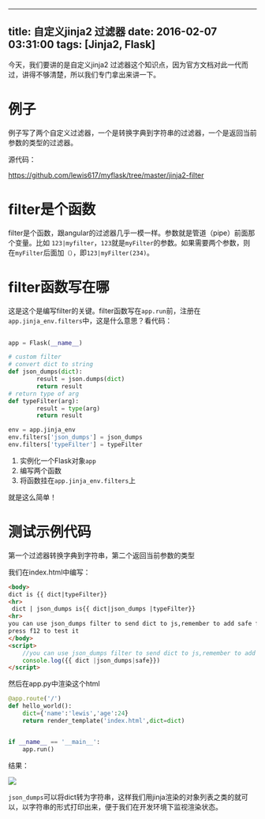 
---
title: 自定义jinja2 过滤器
date: 2016-02-07 03:31:00
tags: [Jinja2, Flask]
---

今天，我们要讲的是自定义jinja2 过滤器这个知识点，因为官方文档对此一代而过，讲得不够清楚，所以我们专门拿出来讲一下。

# 例子

例子写了两个自定义过滤器，一个是转换字典到字符串的过滤器，一个是返回当前参数的类型的过滤器。

源代码：

https://github.com/lewis617/myflask/tree/master/jinja2-filter

# filter是个函数

filter是个函数，跟angular的过滤器几乎一模一样。参数就是管道（pipe）前面那个变量。比如 `123|myfilter`，`123`就是`myFilter`的参数。如果需要两个参数，则在`myFilter`后面加`（）`，即`123|myFilter(234)`。

# filter函数写在哪

这是这个是编写filter的关键。filter函数写在`app.run`前，注册在`app.jinja_env.filters`中，这是什么意思？看代码：

```py
    
app = Flask(__name__)

# custom filter
# convert dict to string
def json_dumps(dict):
        result = json.dumps(dict)
        return result
# return type of arg
def typeFilter(arg):
        result = type(arg)
        return result

env = app.jinja_env
env.filters['json_dumps'] = json_dumps
env.filters['typeFilter'] = typeFilter
```

  1. 实例化一个Flask对象`app`
  2. 编写两个函数
  3. 将函数挂在`app.jinja_env.filters`上

就是这么简单！

# 测试示例代码

第一个过滤器转换字典到字符串，第二个返回当前参数的类型

我们在index.html中编写：

```html
<body>
dict is {{ dict|typeFilter}}
<hr>
 dict | json_dumps is{{ dict|json_dumps |typeFilter}}
<hr>
you can use json_dumps filter to send dict to js,remember to add safe filter,<br>
press f12 to test it
</body>
<script>
    //you can use json_dumps filter to send dict to js,remember to add safe filter
    console.log({{ dict |json_dumps|safe}})
</script>

```

然后在app.py中渲染这个html

```py 
@app.route('/')
def hello_world():
    dict={'name':'lewis','age':24}
    return render_template('index.html',dict=dict)


if __name__ == '__main__':
    app.run()
```

结果：

![](http://ww3.sinaimg.cn/large/83900b4egw1f9xihoam32j20g408ojsr.jpg)

`json_dumps`可以将dict转为字符串，这样我们用jinja渲染的对象列表之类的就可以，以字符串的形式打印出来，便于我们在开发环境下监视渲染状态。




